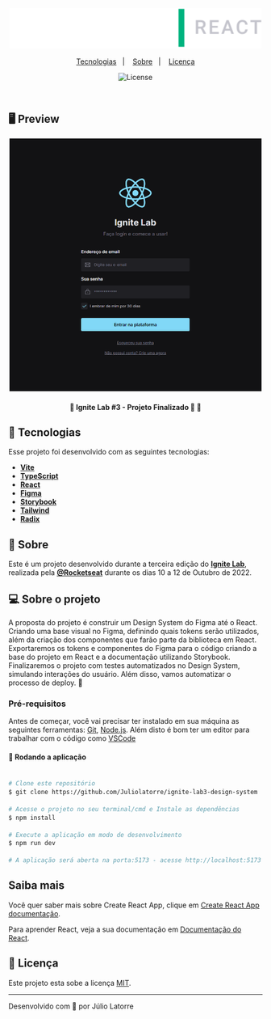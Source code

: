 <p align="center">
  <img src="./.github/assets/ignite-lab-react-logo.svg" width="500" >
</p>

<p align="center">
  <a href="#-Tecnologias">Tecnologias</a>&nbsp;&nbsp;&nbsp;|&nbsp;&nbsp;&nbsp;
  <a href="#-Sobre">Sobre</a>&nbsp;&nbsp;&nbsp;|&nbsp;&nbsp;&nbsp;
  <a href="#-Licença">Licença</a>
</p>

<p align="center">
  <img alt="License" src="https://img.shields.io/static/v1?label=license&message=MIT&color=8257E5&labelColor=000000">
</p>

<br>

## 🖥 Preview 

<p align="center">
  <img width="500" src="./.github/assets/ds-screenshot.png">
</p>


<h4 align="center"> 
	🚧 Ignite Lab #3 - Projeto Finalizado 🚀 🚧
</h4>

## 🚀 Tecnologias

Esse projeto foi desenvolvido com as seguintes tecnologias:
-   **[Vite](https://vitejs.dev/)**
-   **[TypeScript](https://www.typescriptlang.org/)**
-   **[React](https://reactjs.org)**
-   **[Figma](https://www.figma.com)**
-   **[Storybook](https://storybook.js.org/)** 
-   **[Tailwind](https://tailwindcss.com/)**
-   **[Radix](https://expressjs.com/en/resources/middleware/cors.html)**

## 📖 Sobre 

Este é um projeto desenvolvido durante a terceira edição do **[Ignite Lab](https://lp.rocketseat.com.br/inscricao/ignite-lab)**, realizada pela **[@Rocketseat](https://github.com/Rocketseat)** durante os dias 10 a 12 de Outubro de 2022.

## 💻 Sobre o projeto

A proposta do projeto é construir um Design System do Figma até o React. Criando uma base visual no Figma, definindo quais tokens serão utilizados, além da criação dos componentes que farão parte da biblioteca em React. 
Exportaremos os tokens e componentes do Figma para o código criando a base do projeto em React e a documentação utilizando Storybook.
Finalizaremos o projeto com testes automatizados no Design System, simulando interações do usuário. Além disso, vamos automatizar o processo de deploy. 🚀

### Pré-requisitos

Antes de começar, você vai precisar ter instalado em sua máquina as seguintes ferramentas:
[Git](https://git-scm.com), [Node.js](https://nodejs.org/en/). 
Além disto é bom ter um editor para trabalhar com o código como [VSCode](https://code.visualstudio.com/)

#### 🧭 Rodando a aplicação 
```bash

# Clone este repositório
$ git clone https://github.com/Juliolatorre/ignite-lab3-design-system

# Acesse o projeto no seu terminal/cmd e Instale as dependências
$ npm install

# Execute a aplicação em modo de desenvolvimento
$ npm run dev

# A aplicação será aberta na porta:5173 - acesse http://localhost:5173

```

## Saiba mais

Você quer saber mais sobre Create React App, clique em [Create React App documentação](https://facebook.github.io/create-react-app/docs/getting-started).

Para aprender React, veja a sua documentação em [Documentação do React](https://reactjs.org/).

## 📝 Licença

Este projeto esta sobe a licença [MIT](./LICENSE).

---

Desenvolvido com 💜 por Júlio Latorre